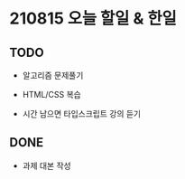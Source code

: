 # 210815 오늘 할일 & 한일

## TODO

- 알고리즘 문제풀기

- HTML/CSS 복습

- 시간 남으면 타입스크립트 강의 듣기

## DONE

- 과제 대본 작성